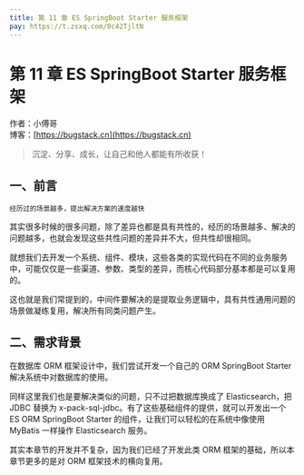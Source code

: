 ```yaml
---
title: 第 11 章 ES SpringBoot Starter 服务框架
pay: https://t.zsxq.com/0c42TjltN
---
```


# 第 11 章 ES SpringBoot Starter 服务框架

作者：小傅哥
<br/>博客：[https://bugstack.cn](https://bugstack.cn)

>沉淀、分享、成长，让自己和他人都能有所收获！

## 一、前言

`经历过的场景越多，提出解决方案的速度越快`

其实很多时候的很多问题，除了差异也都是具有共性的，经历的场景越多、解决的问题越多，也就会发现这些共性问题的差异并不大，但共性却很相同。

就想我们去开发一个系统、组件、模块，这些各类的实现代码在不同的业务服务中，可能仅仅是一些渠道、参数、类型的差异，而核心代码部分基本都是可以复用的。

这也就是我们常提到的，中间件要解决的是提取业务逻辑中，具有共性通用问题的场景做凝练复用，解决所有同类问题产生。

## 二、需求背景

在数据库 ORM 框架设计中，我们尝试开发一个自己的 ORM SpringBoot Starter 解决系统中对数据库的使用。

同样这里我们也是要解决类似的问题，只不过把数据库换成了 Elasticsearch，把 JDBC 替换为 x-pack-sql-jdbc。有了这些基础组件的提供，就可以开发出一个 ES ORM SpringBoot Starter 的组件，让我们可以轻松的在系统中像使用 MyBatis 一样操作 Elasticsearch 服务。

其实本章节的开发并不复杂，因为我们已经了开发此类 ORM 框架的基础，所以本章节更多的是对 ORM 框架技术的横向复用。